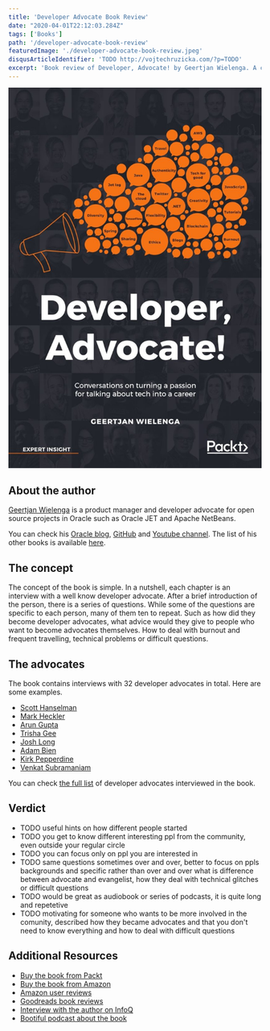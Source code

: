 ```yaml
---
title: 'Developer Advocate Book Review'
date: "2020-04-01T22:12:03.284Z"
tags: ['Books']
path: '/developer-advocate-book-review'
featuredImage: './developer-advocate-book-review.jpeg'
disqusArticleIdentifier: 'TODO http://vojtechruzicka.com/?p=TODO'
excerpt: 'Book review of Developer, Advocate! by Geertjan Wielenga. A collection of conversations with developer advocates about their work, tech communities and the road to becoming a developer advocate.'
---
```


![Developer Advocate Book Review](./developer-advocate-book-review.jpeg)

## About the author
[Geertjan Wielenga](https://twitter.com/GeertjanW) is a product manager and developer advocate for open source projects in Oracle such as Oracle JET and Apache NetBeans.

You can check his [Oracle blog](https://blogs.oracle.com/author/geertjan-wielenga), [GitHub](https://github.com/GeertjanWielenga) and [Youtube channel](https://www.youtube.com/user/GeertjanWielenga1/videos). The list of his other books is available [here](https://www.amazon.com/s?i=stripbooks&rh=p_27%3AGeertjan+Wielenga&s=relevancerank&text=Geertjan+Wielenga&ref=dp_byline_sr_book_1).

## The concept
The concept of the book is simple. In a nutshell, each chapter is an interview with a well know developer advocate. After a brief introduction of the person, there is a series of questions. While some of the questions are specific to each person, many of them ten to repeat. Such as how did they become developer advocates, what advice would they give to people who want to become advocates themselves. How to deal with burnout and frequent travelling, technical problems or difficult questions.

## The advocates
The book contains interviews with 32 developer advocates in total. Here are some examples.

- [Scott Hanselman](https://www.hanselman.com/)
- [Mark Heckler](https://twitter.com/mkheck)
- [Arun Gupta](https://twitter.com/arungupta)
- [Trisha Gee](https://trishagee.github.io/)
- [Josh Long](https://joshlong.com/)
- [Adam Bien](http://adam-bien.com/)
- [Kirk Pepperdine](https://twitter.com/javaperftuning)
- [Venkat Subramaniam](https://twitter.com/venkat_s)

You can check [the full list](https://gist.github.com/vojtechruz/db120f75b463adb390e06a17b4999a33) of developer advocates interviewed in the book. 


## Verdict
- TODO useful hints on how different people started
- TODO you get to know different interesting ppl from the community, even outside your regular circle
- TODO you can focus only on ppl you are interested in
- TODO same questions sometimes over and over, better to focus on ppls backgrounds and specific rather than over and over what is difference between advocate and evangelist, how they deal with technical glitches or difficult questions
- TODO would be great as audiobook or series of podcasts, it is quite long and repetetive
- TODO motivating for someone who wants to be more involved in the comunity, described how they became advocates and that you don't need to know everything and how to deal with difficult questions

## Additional Resources
- [Buy the book from Packt](https://www.packtpub.com/business-other/developer-advocate)
- [Buy the book from Amazon](https://www.amazon.com/Developer-Advocate-Conversations-turning-passion/dp/1789138744)
- [Amazon user reviews](https://www.amazon.com/Developer-Advocate-Conversations-turning-passion/dp/1789138744#customerReviews)
- [Goodreads book reviews](https://www.goodreads.com/book/show/48574066-developer-advocate)
- [Interview with the author on InfoQ](https://www.infoq.com/articles/developer-advocate/)
- [Bootiful podcast about the book](https://spring.io/blog/2019/10/04/a-bootiful-podcast-oracle-s-geertjan-wielenga-on-his-new-book-developer-advocate)



